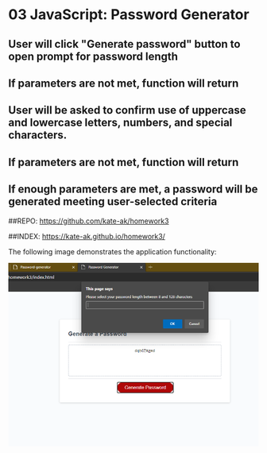 # 03 JavaScript: Password Generator

## User will click "Generate password" button to open prompt for password length
## If parameters are not met, function will return
## User will be asked to confirm use of uppercase and lowercase letters, numbers, and special characters.
## If parameters are not met, function will return

## If enough parameters are met, a password will be generated meeting user-selected criteria

##REPO: https://github.com/kate-ak/homework3

##INDEX: https://kate-ak.github.io/homework3/

The following image demonstrates the application functionality:

![password generator demo](./ss.png)

